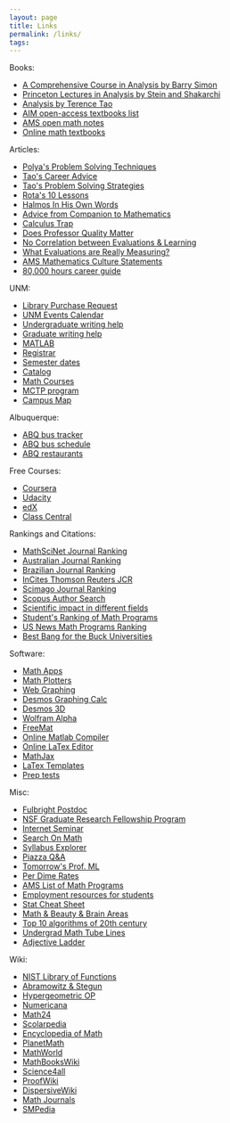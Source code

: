 ```yaml
---
layout: page
title: Links
permalink: /links/
tags: 
---
```


Books:
<ul>
<li><a href="http://amzn.to/1NtA8Zh" target="_blank">A Comprehensive Course in Analysis by Barry Simon</a></li>
<li><a href="http://amzn.to/1WQmZvv" target="_blank">Princeton Lectures in Analysis by Stein and Shakarchi</a></li>
<li><a href="http://amzn.to/1SnAzEL" target="_blank">Analysis by Terence Tao</a><br>
</li>
<li><a href="http://aimath.org/textbooks/approved-textbooks/" target="_blank">AIM open-access textbooks list</a></li>
<li><a href="https://www.ams.org/open-math-notes" target="_blank">AMS open math notes</a></li>
<li><a href="http://people.math.gatech.edu/~cain/textbooks/onlinebooks.html" target="_blank">Online math textbooks</a><br>
</li>
</ul>

Articles:
<ul>
<li><a href="https://math.berkeley.edu/~gmelvin/polya.pdf" target="_blank">Polya's Problem Solving Techniques</a></li>
<li><a href="https://terrytao.wordpress.com/career-advice/" target="_blank">Tao's Career Advice</a></li>
<li><a href="https://terrytao.wordpress.com/2010/10/21/245a-problem-solving-strategies/" target="_blank">Tao's Problem Solving Strategies</a></li>
<li><a href="http://www.ams.org/notices/199701/comm-rota.pdf" target="_blank">Rota's 10 Lessons</a></li>
<li><a href="http://www.ams.org/journals/notices/200709/tx070901136p.pdf" target="_blank">Halmos In His Own Words</a></li>
<li><a href="http://press.princeton.edu/chapters/gowers/gowers_VIII_6.pdf" target="_blank">Advice from Companion to Mathematics</a></li>
<li><a href="https://www.artofproblemsolving.com/articles/calculus-trap" target="_blank">Calculus Trap</a><br>
</li>
<li><a href="http://www.econ.ucdavis.edu/faculty/scarrell/profqual2.pdf" target="_blank">Does Professor Quality Matter</a></li>
<li><a href="https://www.insidehighered.com/news/2016/09/21/new-study-could-be-another-nail-coffin-validity-student-evaluations-teaching" target="_blank">No Correlation between Evaluations &amp; Learning</a></li>
<li><a href="https://www.insidehighered.com/news/2017/05/10/study-student-ratings-instructors-dependent-discipline-quantitative-fields-are-most?utm_source=Inside+Higher+Ed&amp;utm_campaign=0a6e0af061-DNU20170510&amp;utm_medium=email&amp;utm_term=0_1fcbc04421-0a6e0af061-199404509&amp;mc_cid=0a6e0af061&amp;mc_eid=35dcb92590" target="_blank">What Evaluations are Really Measuring?</a><br>
</li>
<li><a href="http://www.ams.org/profession/leaders/culture/culture" target="_blank">AMS Mathematics Culture Statements</a></li>
<li><a href="https://80000hours.org/career-guide/" target="_blank">80,000 hours career guide </a><br>
</li>
</ul>

UNM:
<ul>
<li><a href="http://library.unm.edu/find/prform.php" target="_blank">Library Purchase Request</a></li>
<li><a href="https://unmevents.unm.edu/" target="_blank">UNM Events Calendar</a></li>
<li><a href="http://caps.unm.edu/writing/about/undergrad/" target="_blank">Undergraduate writing help</a></li>
<li><a href="http://unmgrc.unm.edu/support-services/graduate-writing-support/individual-consultations.html" target="_blank">Graduate writing help</a></li>
<li><a href="http://it.unm.edu/download/titles/Matlab-Installation-2015r.pdf" target="_blank">MATLAB</a></li>
<li><a href="http://registrar.unm.edu/" target="_blank">Registrar</a></li>
<li><a href="http://registrar.unm.edu/academic-calendar/ten-year-semester-dates-calendar.html" target="_blank">Semester dates</a></li>
<li><a href="http://catalog-devl.unm.edu/catalogs/2014-2015/colleges/arts-sciences/math-stat/index.html" target="_blank">Catalog</a></li>
<li><a href="http://math.unm.edu/internal/catalog.php" target="_blank">Math Courses</a></li>
<li><a href="http://www.math.unm.edu/mctp/" target="_blank">MCTP program</a></li>
<li><a href="http://ppd.unm.edu/assets/documents/campus-maps/visitormapcentral_numeric.pdf" target="_blank">Campus Map</a></li>
</ul>

Albuquerque:
<ul>
<li><a href="http://wmb.unm.edu/?busid=11+140+141+12+66+766+777" target="_blank">ABQ bus tracker</a></li>
<li><a href="http://data.cabq.gov/transit/Maps/All-wkday%20and%20wkend.pdf/" target="_blank">ABQ bus schedule</a><br>
</li>
<li><a href="http://www.urbanspoon.com/c/60/Albuquerque-restaurants.html" target="_blank">ABQ restaurants</a></li>
</ul>

Free Courses:
<ul><li><a href="https://www.coursera.org/" target="_blank">Coursera</a></li>
<li><a href="https://www.udacity.com/" target="_blank">Udacity</a></li>
<li><a href="https://www.edx.org/" target="_blank">edX</a></li>
<li><a href="https://www.class-central.com/" target="_blank">Class Central</a><br>
</li>
</ul>
Rankings and Citations:
<ul>
<li><a href="http://www.ams.org.libproxy.unm.edu/mathscinet/citations.html" target="_blank">MathSciNet Journal Ranking</a></li>
<li><a href="http://www.austms.org.au/Rankings/AustMS_final_ranked.html" target="_blank">Australian Journal Ranking</a></li>
<li><a href="http://qualis.capes.gov.br/webqualis/principal.seam" target="_blank">Brazilian Journal Ranking</a><br>
</li>

<li><a href="https://jcr.incites.thomsonreuters.com/JCRJournalHomeAction.action" target="_blank">InCites Thomson Reuters JCR</a></li>
<li><a href="http://www.scimagojr.com/journalrank.php?area=2600" target="_blank">Scimago Journal Ranking</a></li>
<li><a href="https://www.scopus.com/freelookup/form/author.uri" target="_blank">Scopus Author Search</a><br>
</li>
<li><a href="http://www.ams.org/notices/201105/rtx110500653p.pdf" target="_blank">Scientific impact in different fields</a></li>
<li><a href="http://www.graduateprograms.com/top-mathematics-programs/" target="_blank">Student's Ranking of Math Programs</a>
</li>
<li><a href="http://www.usnews.com/education/best-global-universities/mathematics" target="_blank">US News Math Programs Ranking</a></li>
<li><a href="http://www.washingtonmonthly.com/college_guide/rankings-other-college-guide/best-bang-for-buck-west-rank.php" target="_blank">Best Bang for the Buck Universities</a><br>
</li>
</ul>

Software:
<ul><li><a href="http://phet.colorado.edu/en/simulations/category/math" target="_blank">Math Apps</a></li>
<li><a href="http://www.flashandmath.com/mathlets/" target="_blank">Math Plotters</a></li>
<li><a href="http://www.webgraphing.com/" target="_blank">Web Graphing</a></li>
<li><a href="https://www.desmos.com/calculator" target="_blank">Desmos Graphing Calc</a></li>
<li><a href="https://www.desmos.com/calculator/nqom2ih05g" target="_blank">Desmos 3D</a></li>
<li><a href="http://www.wolframalpha.com/" target="_blank">Wolfram Alpha</a><br>
</li>
<li><a href="http://freemat.sourceforge.net/" target="_blank">FreeMat</a><br>
</li>
<li><a href="http://www.compileonline.com/execute_matlab_online.php" target="_blank">Online Matlab Compiler</a><br>
</li>
<li><a href="http://www.codecogs.com/latex/eqneditor.php" target="_blank">Online LaTex Editor</a></li>

<li><a href="http://www.mathjax.org/" target="_blank">MathJax</a></li>
<li><a href="http://www.latextemplates.com/" target="_blank">LaTex Templates</a></li>
<li><a href="http://mathonline.missouri.edu/" target="_blank">Prep tests</a><br>
</li>
</ul>

Misc:
<ul>
<li><a href="https://exchanges.state.gov/non-us/program/fulbright-visiting-scholar-program" target="_blank">Fulbright Postdoc</a><br>
</li>
<li><a href="http://www.nsf.gov/funding/pgm_summ.jsp?pims_id=6201" target="_blank">NSF Graduate Research Fellowship Program</a></li>
<li><a href="http://internetanalysisseminar.gatech.edu/" target="_blank">Internet Seminar</a></li>
<li><a href="http://searchonmath.com/" target="_blank">Search On Math</a></li>
<li><a href="http://explorer.opensyllabusproject.org/" target="_blank">Syllabus Explorer</a></li>
<li><a href="https://piazza.com/" target="_blank">Piazza Q&amp;A</a></li>
<li><a href="http://cgi.stanford.edu/~dept-ctl/cgi-bin/tomprof/postings.php" target="_blank">Tomorrow's Prof. ML</a></li>
<li><a href="https://ua.unm.edu/travel/meal-per-diem.html" target="_blank">Per Dime Rates</a></li>
<li><a href="http://www.ams.org/findgradprograms" target="_blank">AMS List of Math Programs</a></li>
<li><a href="http://www.gmarks.org/StudentEmploymentResources.html" target="_blank">Employment resources for students</a></li>

<li><a href="http://web.mit.edu/rsi/www/pdfs/StatsAndData.pdf" target="_blank">Stat Cheat Sheet</a></li>
<li><a href="http://www.dam.brown.edu/people/mumford/blog/2015/MathBeautyBrain.html" target="_blank">Math &amp; Beauty &amp; Brain Areas</a></li>
<li><a href="https://www.siam.org/pdf/news/637.pdf" target="_blank">Top 10 algorithms of 20th century</a></li>
<li><a href="https://undergroundmathematics.org/" target="_blank">Undergrad Math Tube Lines</a></li>
<li><a href="http://www.mcdonald.me.uk/storytelling/lichert_article.htm" target="_blank">Adjective Ladder</a></li>
</ul>

Wiki:
<ul>
<li><a href="http://dlmf.nist.gov/" target="_blank">NIST Library of Functions</a></li>
<li><a href="http://people.math.sfu.ca/~cbm/aands/">Abramowitz &amp; Stegun</a></li>
<li><a href="http://homepage.tudelft.nl/11r49/askey/index.html" target="_blank">Hypergeometric OP</a><br>
</li>
<li><a href="http://www.numericana.com/answer/index.htm" target="_blank">Numericana</a></li>
<li><a href="http://www.math24.net/" target="_blank">Math24</a></li>
<li><a href="http://www.scholarpedia.org" target="_blank">Scolarpedia</a></li>
<li><a href="http://www.encyclopediaofmath.org" target="_blank">Encyclopedia of Math</a></li>
<li><a href="http://planetmath.org/" target="_blank">PlanetMath</a></li>
<li><a href="http://mathworld.wolfram.com/" target="_blank">MathWorld</a></li>
<li><a href="http://en.wikibooks.org/wiki/Subject:Mathematics" target="_blank">MathBooksWiki</a></li>
<li><a href="http://www.science4all.org/" target="_blank">Science4all</a></li>
<li><a href="http://proofwiki.org" target="_blank">ProofWiki</a></li>
<li><a href="http://wiki.math.toronto.edu/DispersiveWiki/" target="_blank">DispersiveWiki</a></li>
<li><a href="https://en.wikipedia.org/wiki/List_of_mathematics_journals" target="_blank">Math Journals</a></li>
<li><a href="https://www.snpedia.com/index.php/SNPedia" target="_blank">SMPedia</a><br>
</li>
</ul>
